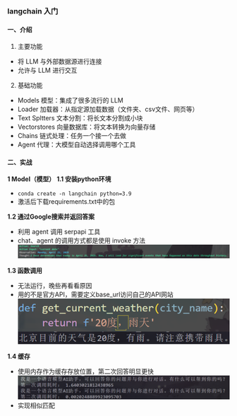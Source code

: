 ### langchain 入门

#### 一、介绍
1. 主要功能
- 将 LLM 与外部数据源进行连接
- 允许与 LLM 进行交互
2. 基础功能
- Models 模型：集成了很多流行的 LLM
- Loader 加载器：从指定源加载数据（文件夹、csv文件、网页等）
- Text Spltters 文本分割：将长文本分割成小块
- Vectorstores 向量数据库：将文本转换为向量存储
- Chains 链式处理：任务一个接一个去做
- Agent 代理：大模型自动选择调用哪个工具

#### 二、实战 
**1 Model（模型）**
**1.1 安装python环境**
- `conda create -n langchain python=3.9`
- 激活后下载requirements.txt中的包

**1.2 通过Google搜索并返回答案**
- 利用 agent 调用 serpapi 工具
- chat、agent 的调用方式都是使用 invoke 方法
![serpapi](images/serpapi.png)

**1.3 函数调用**
- 无法运行，晚些再看看原因
- 用的不是官方API，需要定义base_url访问自己的API网站
![function_call](images/function_call.png)

**1.4 缓存**
- 使用内存作为缓存存放位置，第二次回答明显更快
![cache](images/cache1.png)
- 实现相似匹配